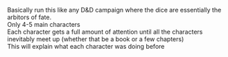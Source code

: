 Basically run this like any D&D campaign where the dice are essentially the arbitors of fate.  
Only 4-5 main characters  
Each character gets a full amount of attention until all the characters inevitably meet up (whether that be a book or a few chapters)  
This will explain what each character was doing before
